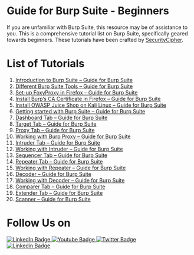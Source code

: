 # Guide for Burp Suite - Beginners
If you are unfamiliar with Burp Suite, this resource may be of assistance to you. This is a comprehensive tutorial list on Burp Suite, specifically geared towards beginners. These tutorials have been crafted by [SecurityCipher](https://securitycipher.com).

# List of Tutorials
1. [Introduction to Burp Suite – Guide for Burp Suite](https://securitycipher.com/2020/06/07/introduction-to-burp-suite-guide-for-burp-suite/)
2. [Different Burp Suite Tools – Guide for Burp Suite](https://securitycipher.com/2020/06/07/different-burp-suite-tools-guide-for-burp-suite/)
3. [Set-up FoxyProxy in Firefox – Guide for Burp Suite](https://securitycipher.com/2020/06/07/set-up-foxyproxy-in-firefox-guide-for-burp-suite/)
4. [Install Burp’s CA Certificate in Firefox – Guide for Burp Suite](https://securitycipher.com/2020/06/07/install-burp-ca-certificate-in-firefox-guide-for-burp-suite/)
5. [Install OWASP Juice Shop on Kali Linux – Guide for Burp Suite](https://securitycipher.com/2020/06/08/install-owasp-juice-shop-on-kali-linux-guide-for-burp-suite/)
6. [Getting started with Burp Suite – Guide for Burp Suite](https://securitycipher.com/2020/06/08/getting-started-with-burp-suite-guide-for-burp-suite/)
7. [Dashboard Tab – Guide for Burp Suite](https://securitycipher.com/2020/06/09/dashboard-tab-guide-for-burp-suite/)
8. [Target Tab – Guide for Burp Suite](https://securitycipher.com/2020/06/09/target-tab-guide-for-burp-suite/)
9. [Proxy Tab – Guide for Burp Suite](https://securitycipher.com/2020/06/10/proxy-tab-guide-for-burp-suite/)
10. [Working with Burp Proxy – Guide for Burp Suite](https://securitycipher.com/2020/06/10/working-with-burp-proxy-guide-for-burp-suite/)
11. [Intruder Tab – Guide for Burp Suite](https://securitycipher.com/2020/06/10/intruder-tab-guide-for-burp-suite/)
12. [Working with Intruder – Guide for Burp Suite](https://securitycipher.com/2020/06/14/working-with-intruder-guide-for-burp-suite/)
13. [Sequencer Tab – Guide for Burp Suite](https://securitycipher.com/2020/06/14/sequencer-tab-guide-for-burp-suite/)
14. [Repeater Tab – Guide for Burp Suite](https://securitycipher.com/2020/06/14/repeater-tab-guide-for-burp-suite/)
15. [Working with Repeater – Guide for Burp Suite](https://securitycipher.com/2020/06/14/working-with-repeater-guide-for-burp-suite/)
16. [Decoder – Guide for Burp Suite](https://securitycipher.com/2020/06/14/decoder-guide-for-burp-suite/)
17. [Working with Decoder – Guide for Burp Suite](https://securitycipher.com/2020/06/14/working-with-decoder-guide-for-burp-suite/)
18. [Comparer Tab – Guide for Burp Suite](https://securitycipher.com/2020/06/14/comparer-tab-guide-for-burp-suite/)
19. [Extender Tab – Guide for Burp Suite](https://securitycipher.com/2020/06/14/extender-tab-guide-for-burp-suite/)
20. [Scanner – Guide for Burp Suite](https://securitycipher.com/2020/08/11/scanner-guide-for-burp-suite/)


# Follow Us on 

<div id="badges">
  <a href="linkedin.com/in/piyush-kumawat">
    <img src="https://img.shields.io/badge/LinkedIn-blue?style=for-the-badge&logo=linkedin&logoColor=white" alt="LinkedIn Badge"/>
  </a>
  <a href="https://www.youtube.com/@securitycipher">
    <img src="https://img.shields.io/badge/YouTube-red?style=for-the-badge&logo=youtube&logoColor=white" alt="Youtube Badge"/>
  </a>
  <a href="https://twitter.com/piyush_supiy">
    <img src="https://img.shields.io/badge/Twitter-blue?style=for-the-badge&logo=twitter&logoColor=white" alt="Twitter Badge"/>
  </a>
  
</div>

<a href="https://instagram.com/securitycipher">
    <img src="https://www.vectorlogo.zone/logos/instagram/instagram-ar21.svg" alt="Linkedin Badge"/>
  </a>


